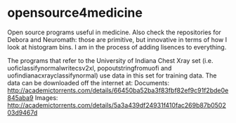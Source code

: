 # opensource4medicine
Open source programs useful in medicine. Also check the repositories for Debora and Neuromath: those are primitive, but innovative in terms of how I look at histogram bins.
I am in the process of adding lisences to everything.

The programs that refer to the University of Indiana Chest Xray set (i.e. uoficlassifynormalwritecsv2xl, popoutstringfromuofi 	and	uofindianacxrayclassifynormal) use data in this set for training data. The data can be downloaded off the internet at:
Documents: http://academictorrents.com/details/66450ba52ba3f83fbf82ef9c91f2bde0e845aba9
Images: http://academictorrents.com/details/5a3a439df24931f410fac269b87b050203d9467d
